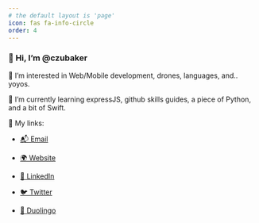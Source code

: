 ```yaml
---
# the default layout is 'page'
icon: fas fa-info-circle
order: 4
---
```



### 👋 Hi, I’m @czubaker
👀 I’m interested in Web/Mobile development, drones, languages, and.. yoyos.

🌱 I’m currently learning expressJS, github skills guides, a piece of Python, and a bit of Swift.

🔗 My links:

- [📬 Email](mailto:czubaker@gmail.com)

- [🌍 Website](https://google.com/)

- [💼 LinkedIn](https://linkedin.com/in/czubaker)

- [🐦 Twitter](https://twitter.com/czubaker)

- [🦉 Duolingo](https://www.duolingo.com/profile/Czubaker?via=share_profile)

